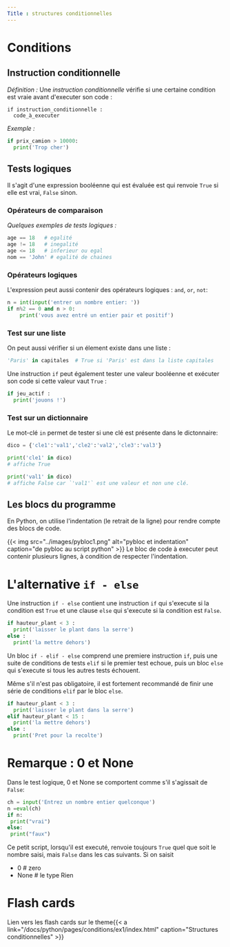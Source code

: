 ```yaml
---
Title : structures conditionnelles
---
```


# Conditions
## Instruction conditionnelle
*Définition :* Une *instruction conditionnelle* vérifie si une certaine condition est vraie avant d'executer son code : 

```
if instruction_conditionnelle : 
  code_à_executer
``` 

*Exemple :*

```python
if prix_camion > 10000:
  print('Trop cher')
```

## Tests logiques
Il s'agit d'une expression booléenne qui est évaluée est qui renvoie `True` si elle est vrai, `False` sinon.

### Opérateurs de comparaison

*Quelques exemples de tests logiques :*

```python
age == 18   # egalité
age != 18   # inegalité
age <= 18   # inferieur ou egal
nom == 'John' # egalité de chaines
```

### Opérateurs logiques
L'expression peut aussi contenir des opérateurs logiques : `and`, `or`, `not`:

```python
n = int(input('entrer un nombre entier: '))
if n%2 == 0 and n > 0:
    print('vous avez entré un entier pair et positif')
```

### Test sur une liste
On peut aussi vérifier si un élement existe dans une liste : 

```python
'Paris' in capitales  # True si 'Paris' est dans la liste capitales
```

Une instruction `if` peut également tester une valeur booléenne et exécuter son code si cette valeur vaut `True` :

```python
if jeu_actif : 
  print('jouons !')
```

### Test sur un dictionnaire
Le mot-clé `in` permet de tester si une clé est présente dans le dictonnaire:

```python
dico = {'cle1':'val1','cle2':'val2','cle3':'val3'}

print('cle1' in dico)
# affiche True

print('val1' in dico)
# affiche False car `'val1'` est une valeur et non une clé.
```


## Les blocs du programme
En Python, on utilise l'indentation (le retrait de la ligne) pour rendre compte des blocs de code.

{{< img src="../images/pybloc1.png" alt="pybloc et indentation" caption="de pybloc au script python" >}}
Le bloc de code à executer peut contenir plusieurs lignes, à condition de respecter l'indentation.

# L'alternative `if - else`
Une instruction `if - else` contient une instruction `if` qui s'execute si la condition est `True` et une clause `else` qui s'execute si la condition est `False`.

```python
if hauteur_plant < 3 : 
  print('laisser le plant dans la serre')
else : 
  print('la mettre dehors')
```

Un bloc `if - elif - else` comprend une premiere instruction `if`, puis une suite de conditions de tests `elif` si le premier test echoue, puis un bloc `else` qui s'execute si tous les autres tests échouent.

Même s'il n'est pas obligatoire, il est fortement recommandé de finir une série de conditions `elif` par le bloc `else`.

```python
if hauteur_plant < 3 : 
  print('laisser le plant dans la serre')
elif hauteur_plant < 15 : 
  print('la mettre dehors')
else : 
  print('Pret pour la recolte')
```

# Remarque : 0 et None 
Dans le test logique, 0 et None se comportent comme s'il s'agissait de `False`:

```python
ch = input('Entrez un nombre entier quelconque')
n =eval(ch)
if n:
 print("vrai")
else:
 print("faux")
```

Ce petit script, lorsqu'il est executé, renvoie toujours `True` quel que soit le nombre saisi, mais `False` dans les cas suivants. Si on saisit 

* 0     # zero
* None  # le type Rien

# Flash cards
Lien vers les flash cards sur le theme{{< a link="/docs/python/pages/conditions/ex1/index.html" caption="Structures conditionnelles" >}}